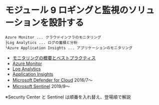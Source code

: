 # モジュール 9 ロギングと監視のソリューションを設計する


```
Azure Monitor ... クラウドインフラのモニタリング
├Log Analytics ... ログの蓄積と分析
└Azure Application Insights ... アプリケーションのモニタリング
```

- [モニタリングの概要とベストプラクティス](mod09-01-monitoring.md)
- [Azure Monitor](mod09-02-azure-monitor.md)
- [Log Analytics](mod09-03-log-analytics.md)
- [Application Insights](mod09-04-application-insights.md)
- [Microsoft Defender for Cloud](mod09-05-security-center.md) 2016/7～
- [Microsoft Sentinel](mod09-06-azure-sentinel.md) 2019/9～


※Security Center と Sentinel は順番を入れ替え、登場順で解説
